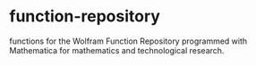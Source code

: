 # function-repository
functions for the Wolfram Function Repository programmed with Mathematica for mathematics and technological research.
